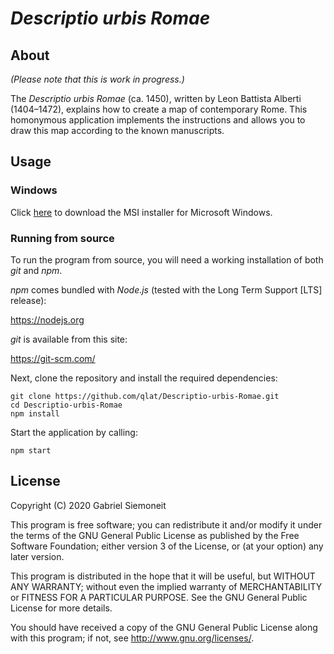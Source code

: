 # *Descriptio urbis Romae*

## About

*(Please note that this is work in progress.)*

The *Descriptio urbis Romae* (ca. 1450), written by Leon Battista Alberti (1404–1472), explains how to create a map of contemporary Rome. This homonymous application implements the instructions and allows you to draw this map according to the known manuscripts.

## Usage

### Windows

Click [here](https://homepage.univie.ac.at/gabriel.siemoneit/descriptio-urbis-romae.zip) to download the MSI installer for Microsoft Windows.

### Running from source

To run the program from source, you will need a working installation of both *git* and *npm*.

*npm* comes bundled with *Node.js* (tested with the Long Term Support [LTS] release):

https://nodejs.org

*git* is available from this site:

https://git-scm.com/

Next, clone the repository and install the required dependencies:

```
git clone https://github.com/qlat/Descriptio-urbis-Romae.git
cd Descriptio-urbis-Romae
npm install
```

Start the application by calling:

```
npm start
```

## License

Copyright (C) 2020 Gabriel Siemoneit

This program is free software; you can redistribute it and/or modify it under the terms of the GNU General Public License as published by the Free Software Foundation; either version 3 of the License, or (at your option) any later version.

This program is distributed in the hope that it will be useful, but WITHOUT ANY WARRANTY; without even the implied warranty of MERCHANTABILITY or FITNESS FOR A PARTICULAR PURPOSE. See the GNU General Public License for more details.

You should have received a copy of the GNU General Public License along with this program; if not, see <http://www.gnu.org/licenses/>. 